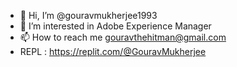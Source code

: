 - 👋 Hi, I’m @gouravmukherjee1993
- 👀 I’m interested in Adobe Experience Manager
- 📫 How to reach me gouravthehitman@gmail.com
- REPL : https://replit.com/@GouravMukherjee

<!---
gouravmukherjee1993/gouravmukherjee1993 is a ✨ special ✨ repository because its `README.md` (this file) appears on your GitHub profile.
You can click the Preview link to take a look at your changes.
--->
